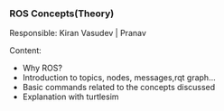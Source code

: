 ### ROS Concepts(Theory)

Responsible: Kiran Vasudev | Pranav

Content:
* Why ROS?
* Introduction to topics, nodes, messages,rqt graph...
* Basic commands related to the concepts discussed
* Explanation with turtlesim

